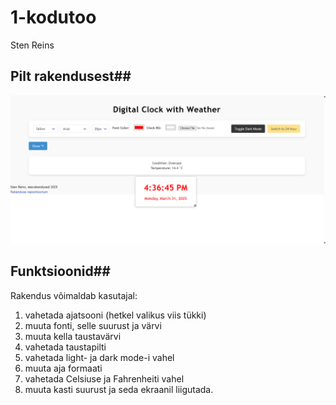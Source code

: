 # 1-kodutoo
Sten Reins

## Pilt rakendusest##

![pilt rakendusest](rakendus.png)

## Funktsioonid##

Rakendus võimaldab kasutajal:
1. vahetada ajatsooni (hetkel valikus viis tükki)
1. muuta fonti, selle suurust ja värvi
1. muuta kella taustavärvi
1. vahetada taustapilti
1. vahetada light- ja dark mode-i vahel
1. muuta aja formaati
1. vahetada Celsiuse ja Fahrenheiti vahel
1. muuta kasti suurust ja seda ekraanil liigutada.
